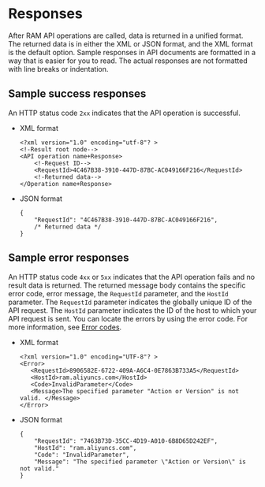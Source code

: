 # Responses

After RAM API operations are called, data is returned in a unified format. The returned data is in either the XML or JSON format, and the XML format is the default option. Sample responses in API documents are formatted in a way that is easier for you to read. The actual responses are not formatted with line breaks or indentation.

## Sample success responses

An HTTP status code `2xx` indicates that the API operation is successful.

-   XML format

    ```
    <?xml version="1.0" encoding="utf-8"? >
    <!-Result root node-->
    <API operation name+Response>
        <!-Request ID-->
        <RequestId>4C467B38-3910-447D-87BC-AC049166F216</RequestId>
        <!-Returned data-->
    </Operation name+Response>
    ```

-   JSON format

    ```
    {
        "RequestId": "4C467B38-3910-447D-87BC-AC049166F216",
        /* Returned data */
    }
    ```


## Sample error responses

An HTTP status code `4xx` or `5xx` indicates that the API operation fails and no result data is returned. The returned message body contains the specific error code, error message, the `RequestId` parameter, and the `HostId` parameter. The `RequestId` parameter indicates the globally unique ID of the API request. The `HostId` parameter indicates the ID of the host to which your API request is sent. You can locate the errors by using the error code. For more information, see [Error codes](https://error-center.aliyun.com/status/product/Ram).

-   XML format

    ```
    <?xml version="1.0" encoding="UTF-8"? >
    <Error>
       <RequestId>8906582E-6722-409A-A6C4-0E7863B733A5</RequestId>
       <HostId>ram.aliyuncs.com</HostId>
       <Code>InvalidParameter</Code>
       <Message>The specified parameter "Action or Version" is not valid. </Message>
    </Error>
    ```

-   JSON format

    ```
    {
        "RequestId": "7463B73D-35CC-4D19-A010-6B8D65D242EF",
        "HostId": "ram.aliyuncs.com",
        "Code": "InvalidParameter",
        "Message": "The specified parameter \"Action or Version\" is not valid."
    }
    ```


